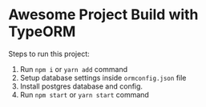 # Awesome Project Build with TypeORM

Steps to run this project:

1. Run `npm i` or `yarn add` command
2. Setup database settings inside `ormconfig.json` file
3. Install postgres database and config.
3. Run `npm start` or `yarn start` command
